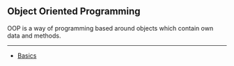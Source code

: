 ## Object Oriented Programming
OOP is a way of programming based around objects which contain own data and methods.

---
* [Basics](part1.md)
